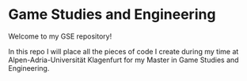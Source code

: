 # Game Studies and Engineering
Welcome to my GSE repository!<br>

In this repo I will place all the pieces of code I create during my time at Alpen-Adria-Universität Klagenfurt for my Master in Game Studies and Engineering.
